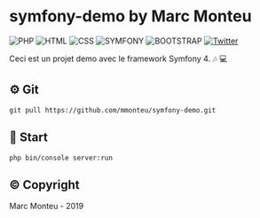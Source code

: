 # symfony-demo by Marc Monteu

![PHP](https://img.shields.io/badge/php-7.2.18-blueviolet)
![HTML](https://img.shields.io/badge/html-5.0-brightgreen)
![CSS](https://img.shields.io/badge/css-4.0-brightgreen)
![SYMFONY](https://img.shields.io/badge/framework-symfony%204.0-blue)
![BOOTSTRAP](https://img.shields.io/badge/framework-bootstrap%204.3-blue)
[![Twitter](https://img.shields.io/twitter/follow/Marc_Monteu?label=Marc_Monteu&style=social)](https://twitter.com/Marc_Monteu)

Ceci est un projet demo avec le framework Symfony 4. :notes: :computer:

## :gear: Git
```
git pull https://github.com/mmonteu/symfony-demo.git
```

## :rocket: Start
```
php bin/console server:run
```

## :copyright: Copyright
Marc Monteu - 2019

